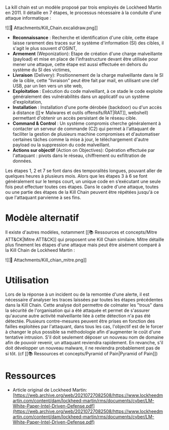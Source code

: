 
La kill chain est un modèle proposé par trois employés  de Lockheed Martin en 2011. Il détaille en 7 étapes, le processus nécessaire à la conduite d'une attaque informatique :

![[📎 Attachments/Kill_Chain.excalidraw.png]]

- **Reconnaissance** : Recherche et identification d'une cible, cette étape laisse rarement des traces sur le système d'information (SI) des cibles, il s'agit le plus souvent d'OSINT, 
- **Armement** (Weponization): Etape de création d'une charge malveillante (payload) et mise en place de l'infrastructure devant être utilisée pour mener une attaque, cette étape est aussi effectuée en dehors du système du SI des victimes, 
- **Livraison** (Delivery): Positionnement de la charge malveillante dans le SI de la cible, cette "livraison" peut être fait par mail, en utilisant une clef USB, par un lien vers un site web,
- **Exploitation** : Exécution du code malveillant, à ce stade le code exploite généralement des vulnérabilités dans un applicatif ou un système d'exploitation,
- **Installation** : Installation d'une porte dérobée (backdoor) ou d'un accès à distance ([[☣ Malwares et outils offensifs/RAT|RAT]], webshell) permettant d'obtenir un accès persistant de le réseau cible.
- **Command & Control** : Un système compromis cherche généralement à contacter un serveur de commande (C2) qui permet à l'attaquant de faciliter la gestion de plusieurs machine compromises et d'automatiser certaines tâches comme la mise à jour, le téléchargement d'autre payload ou la suppression du code malveillant.
- **Actions sur objectif** (Action on Objectives): Opération effectuée par l'attaquant : pivots dans le réseau, chiffrement ou exfiltration de données.

Les étapes 1, 2 et 7 se font dans des temporalités longues, pouvant aller de quelques heures à plusieurs mois. Alors que les étapes 3 à 6 se font généralement sur le temps court, un unique code en s’exécutant une seule fois peut effectuer toutes ces étapes. Dans le cadre d'une attaque, toutes ou une partie des étapes de la Kill Chain peuvent être répétées jusqu'à ce que l'attaquant parvienne à ses fins.

# Modèle alternatif

Il existe d'autres modèles, notamment [[📚 Ressources et concepts/Mitre ATT&CK|Mitre ATT&CK]] qui proposent une Kill Chain similaire. Mitre détaille plus finement les étapes d'une attaque mais peut être aisément comparé à la Kill Chain de Lockheed Martin :

![[📎 Attachments/Kill_chian_mitre.png]]

# Utilisation

Lors de la réponse à un incident ou de la remontée d'une alerte, il est nécessaire d'analyser les traces laissées par toutes les étapes précédentes dans la Kill Chain. Cette analyse doit permettre de colmater les "trous" dans la sécurité de l'organisation qui a été attaquée et permet de s'assurer qu'aucune autre activité malveillante liée à cette détection n'a pas été détectée. Plusieurs contre-mesures peuvent être prises en fonction des failles exploitées par l'attaquant, dans tous les cas, l'objectif est de le forcer à changer le plus possible sa méthodologie afin d'augmenter le coût d'une tentative intrusion. S'il doit seulement déposer un nouveau nom de domaine afin de pouvoir revenir, un attaquant reviendra rapidement. En revanche, s'il doit développer un nouveau malware, il ne reviendra probablement pas de si tôt. (cf [[📚 Ressources et concepts/Pyramid of Pain|Pyramid of Pain]]) 

# Ressources

- Article original de Lockheed Martin: [https://web.archive.org/web/20210727082508/https://www.lockheedmartin.com/content/dam/lockheed-martin/rms/documents/cyber/LM-White-Paper-Intel-Driven-Defense.pdf](https://web.archive.org/web/20210727082508/https://www.lockheedmartin.com/content/dam/lockheed-martin/rms/documents/cyber/LM-White-Paper-Intel-Driven-Defense.pdf)